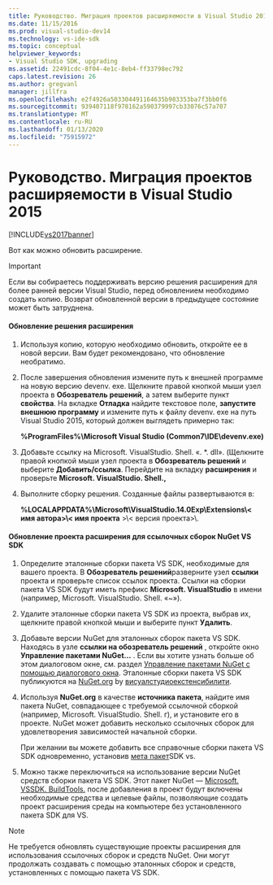 ```yaml
---
title: Руководство. Миграция проектов расширяемости в Visual Studio 2015 | Документация Майкрософт
ms.date: 11/15/2016
ms.prod: visual-studio-dev14
ms.technology: vs-ide-sdk
ms.topic: conceptual
helpviewer_keywords:
- Visual Studio SDK, upgrading
ms.assetid: 22491cdc-8f04-4e1c-8eb4-ff33798ec792
caps.latest.revision: 26
ms.author: gregvanl
manager: jillfra
ms.openlocfilehash: e2f4926a503304491164635b983353ba7f3bb0f6
ms.sourcegitcommit: 939407118f978162a590379997cb33076c57a707
ms.translationtype: MT
ms.contentlocale: ru-RU
ms.lasthandoff: 01/13/2020
ms.locfileid: "75915972"
---
```

# <a name="how-to-migrate-extensibility-projects-to-visual-studio-2015"></a>Руководство. Миграция проектов расширяемости в Visual Studio 2015
[!INCLUDE[vs2017banner](../includes/vs2017banner.md)]

Вот как можно обновить расширение.  
  
> [!IMPORTANT]
> Если вы собираетесь поддерживать версию решения расширения для более ранней версии Visual Studio, перед обновлением необходимо создать копию. Возврат обновленной версии в предыдущее состояние может быть затруднена.  
  
#### <a name="to-upgrade-an-extensibility-solution"></a>Обновление решения расширения  
  
1. Используя копию, которую необходимо обновить, откройте ее в новой версии. Вам будет рекомендовано, что обновление необратимо.  
  
2. После завершения обновления измените путь к внешней программе на новую версию devenv. exe. Щелкните правой кнопкой мыши узел проекта в **Обозреватель решений**, а затем выберите пункт **свойства**. На вкладке **Отладка** найдите текстовое поле, **запустите внешнюю программу** и измените путь к файлу devenv. exe на путь Visual Studio 2015, который должен выглядеть примерно так:  
  
     **%ProgramFiles%\Microsoft Visual Studio (Common7\IDE\devenv.exe)**  
  
3. Добавьте ссылку на Microsoft. VisualStudio. Shell. «. *. dll». (Щелкните правой кнопкой мыши узел проекта в **Обозреватель решений** и выберите **Добавить/ссылка**. Перейдите на вкладку **расширения** и проверьте **Microsoft. VisualStudio. Shell.,**  
  
4. Выполните сборку решения. Созданные файлы развертываются в:  
  
     **%LOCALAPPDATA%\Microsoft\VisualStudio.14.0Exp\Extensions\\< имя автора\>\\< имя проекта** \>\\< версия проекта\>\\.  
  
#### <a name="to-update-an-extensibility-project-to-nuget-vs-sdk-reference-assemblies"></a>Обновление проекта расширения для ссылочных сборок NuGet VS SDK  
  
1. Определите эталонные сборки пакета VS SDK, необходимые для вашего проекта.  В **Обозреватель решений**разверните узел **ссылки** проекта и проверьте список ссылок проекта.  Ссылки на сборки пакета VS SDK будут иметь префикс **Microsoft. VisualStudio** в имени (например, Microsoft. VisualStudio. Shell. «~»).  
  
2. Удалите эталонные сборки пакета VS SDK из проекта, выбрав их, щелкните правой кнопкой мыши и выберите пункт **Удалить**.  
  
3. Добавьте версии NuGet для эталонных сборок пакета VS SDK.  Находясь в узле **ссылки на обозреватель решений** , откройте окно **Управление пакетами NuGet...** .  Если вы хотите узнать больше об этом диалоговом окне, см. раздел [Управление пакетами NuGet с помощью диалогового окна](/nuget/consume-packages/install-use-packages-visual-studio). Эталонные сборки пакета VS SDK публикуются на [NuGet.org](https://www.nuget.org/) by [висуалстудиоекстенсибилити](https://www.nuget.org/profiles/VisualStudioExtensibility).  
  
4. Используя **NuGet.org** в качестве **источника пакета**, найдите имя пакета NuGet, совпадающее с требуемой ссылочной сборкой (например, Microsoft. VisualStudio. Shell. г), и установите его в проекте.  NuGet может добавить несколько ссылочных сборок для удовлетворения зависимостей начальной сборки.  
  
     При желании вы можете добавить все справочные сборки пакета VS SDK одновременно, установив [мета пакет](https://www.nuget.org/packages/VSSDK_Reference_Assemblies)SDK vs.  
  
5. Можно также переключиться на использование версии NuGet средств сборки пакета VS SDK. Этот пакет NuGet — [Microsoft. VSSDK. BuildTools.](https://www.nuget.org/packages/Microsoft.VSSDK.BuildTools) после добавления в проект будут включены необходимые средства и целевые файлы, позволяющие создать проект расширения среды на компьютере без установленного пакета SDK для VS.  
  
> [!NOTE]
> Не требуется обновлять существующие проекты расширения для использования ссылочных сборок и средств NuGet.  Они могут продолжать создавать с помощью эталонных сборок и средств, установленных с помощью пакета VS SDK.
